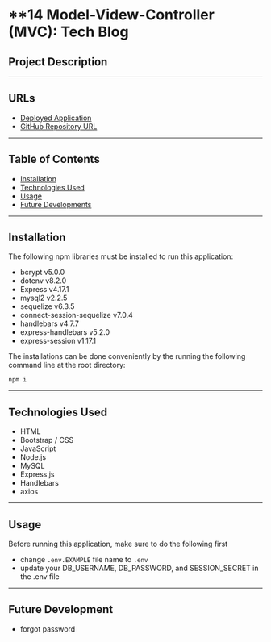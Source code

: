 # **14 Model-Videw-Controller (MVC): Tech Blog

## **Project Description**
    

---
## **URLs**
- [Deployed Application]()
- [GitHub Repository URL](https://github.com/jouriena11/tech-blog-mvc)

---
## **Table of Contents**
- <a href="#installation">Installation</a>
- <a href="#technologies-used">Technologies Used</a>
- <a href="#usage">Usage</a>
- <a href="#future-development">Future Developments</a>

---
## **Installation**
The following npm libraries must be installed to run this application:
- bcrypt v5.0.0
- dotenv v8.2.0
- Express v4.17.1
- mysql2 v2.2.5
- sequelize v6.3.5
- connect-session-sequelize v7.0.4
- handlebars v4.7.7
- express-handlebars v5.2.0
- express-session v1.17.1

The installations can be done conveniently by the running the following command line at the root directory: 
```
npm i
```

---
## **Technologies Used**
- HTML
- Bootstrap / CSS
- JavaScript
- Node.js
- MySQL
- Express.js
- Handlebars
- axios

---
## **Usage**
Before running this application, make sure to do the following first
- change `.env.EXAMPLE` file name to `.env` 
- update your DB_USERNAME, DB_PASSWORD, and SESSION_SECRET in the .env file

---
## **Future Development**
- forgot password
